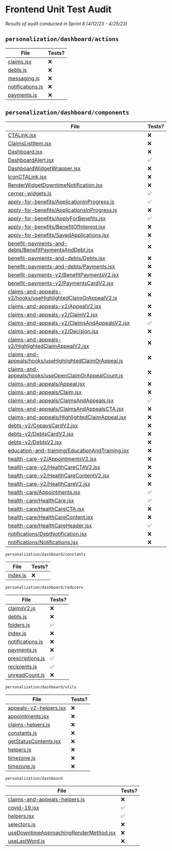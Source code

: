 # Frontend Unit Test Audit
_Results of audit conducted in Sprint 8 (4/12/23 - 4/25/23)_

## `personalization/dashboard/actions`

| File | Tests? |
| -- | -- |
| [claims.jsx](https://github.com/department-of-veterans-affairs/vets-website/blob/main/src/applications/personalization/dashboard/actions/claims.jsx) | ❌ |
| [debts.js](https://github.com/department-of-veterans-affairs/vets-website/blob/main/src/applications/personalization/dashboard/actions/debts.js) | ❌ |
| [messaging.js](https://github.com/department-of-veterans-affairs/vets-website/blob/main/src/applications/personalization/dashboard/actions/messaging.js) | ❌ |
| [notifications.js](https://github.com/department-of-veterans-affairs/vets-website/blob/main/src/applications/personalization/dashboard/actions/notifications.js) | ❌ |
| [payments.js](https://github.com/department-of-veterans-affairs/vets-website/blob/main/src/applications/personalization/dashboard/actions/payments.js) | ❌ |

## `personalization/dashboard/components`

| File | Tests? |
| -- | -- |
| [CTALink.jsx](https://github.com/department-of-veterans-affairs/vets-website/blob/main/src/applications/personalization/dashboard/components/CTALink.jsx) | ❌ |
| [ClaimsListItem.jsx](https://github.com/department-of-veterans-affairs/vets-website/blob/main/src/applications/personalization/dashboard/components/ClaimsListItem.jsx) | ❌ |
| [Dashboard.jsx](https://github.com/department-of-veterans-affairs/vets-website/blob/main/src/applications/personalization/dashboard/components/Dashboard.jsx) | ❌ |
| [DashboardAlert.jsx](https://github.com/department-of-veterans-affairs/vets-website/blob/main/src/applications/personalization/dashboard/components/DashboardAlert.jsx) | ✅ |
| [DashboardWidgetWrapper.jsx](https://github.com/department-of-veterans-affairs/vets-website/blob/main/src/applications/personalization/dashboard/components/DashboardWidgetWrapper.jsx) | ❌ |
| [IconCTALink.jsx](https://github.com/department-of-veterans-affairs/vets-website/blob/main/src/applications/personalization/dashboard/components/IconCTALink.jsx) | ❌ |
| [RenderWidgetDowntimeNotification.jsx](https://github.com/department-of-veterans-affairs/vets-website/blob/main/src/applications/personalization/dashboard/components/RenderWidgetDowntimeNotification.jsx) | ❌ |
| [cerner-widgets.js](https://github.com/department-of-veterans-affairs/vets-website/blob/main/src/applications/personalization/dashboard/components/cerner-widgets.js) | ✅ |
| [apply-for-benefits/ApplicationInProgress.js](https://github.com/department-of-veterans-affairs/vets-website/blob/main/src/applications/personalization/dashboard/components/apply-for-benefits/ApplicationInProgress.jsx) | ✅ |
| [apply-for-benefits/ApplicationsInProgress.js](https://github.com/department-of-veterans-affairs/vets-website/blob/main/src/applications/personalization/dashboard/components/apply-for-benefits/ApplicationsInProgress.jsx) | ❌ |
| [apply-for-benefits/ApplyForBenefits.jsx](https://github.com/department-of-veterans-affairs/vets-website/blob/main/src/applications/personalization/dashboard/components/apply-for-benefits/ApplyForBenefits.jsx) | ✅ |
| [apply-for-benefits/BenefitOfInterest.jsx](https://github.com/department-of-veterans-affairs/vets-website/blob/main/src/applications/personalization/dashboard/components/apply-for-benefits/BenefitOfInterest.jsx) | ❌ |
| [apply-for-benefits/SavedApplications.jsx](https://github.com/department-of-veterans-affairs/vets-website/blob/main/src/applications/personalization/dashboard/components/apply-for-benefits/SavedApplications.jsx) | ❌ |
| [benefit-payments-and-debts/BenefitPaymentsAndDebt.jsx](https://github.com/department-of-veterans-affairs/vets-website/blob/main/src/applications/personalization/dashboard/components/benefit-payments-and-debts/BenefitPaymentsAndDebt.jsx) | ❌ |
| [benefit-payments-and-debts/Debts.jsx](https://github.com/department-of-veterans-affairs/vets-website/blob/main/src/applications/personalization/dashboard/components/benefit-payments-and-debts/Debts.jsx) | ❌ |
| [benefit-payments-and-debts/Payments.jsx](https://github.com/department-of-veterans-affairs/vets-website/blob/main/src/applications/personalization/dashboard/components/benefit-payments-and-debts/Payments.jsx) | ❌ |
| [benefit-payments-v2/BenefitPaymentsV2.jsx](https://github.com/department-of-veterans-affairs/vets-website/blob/main/src/applications/personalization/dashboard/components/benefit-payments-v2/BenefitPaymentsV2.jsx) | ❌ |
| [benefit-payments-v2/PaymentsCardV2.jsx](https://github.com/department-of-veterans-affairs/vets-website/blob/main/src/applications/personalization/dashboard/components/benefit-payments-v2/PaymentsCardV2.jsx) | ❌ |
| [claims-and-appeals-v2/hooks/useHighlightedClaimOrAppealV2.js](https://github.com/department-of-veterans-affairs/vets-website/blob/main/src/applications/personalization/dashboard/components/claims-and-appeals-v2/hooks/useHighlightedClaimOrAppealV2.js) | ❌ |
| [claims-and-appeals-v2/AppealV2.jsx](https://github.com/department-of-veterans-affairs/vets-website/blob/main/src/applications/personalization/dashboard/components/claims-and-appeals-v2/AppealV2.jsx) | ❌ |
| [claims-and-appeals-v2/ClaimV2.jsx](https://github.com/department-of-veterans-affairs/vets-website/blob/main/src/applications/personalization/dashboard/components/claims-and-appeals-v2/ClaimV2.jsx) | ❌ |
| [claims-and-appeals-v2/ClaimsAndAppealsV2.jsx](https://github.com/department-of-veterans-affairs/vets-website/blob/main/src/applications/personalization/dashboard/components/claims-and-appeals-v2/ClaimsAndAppealsV2.jsx) | ✅ |
| [claims-and-appeals-v2/Decision.jsx](https://github.com/department-of-veterans-affairs/vets-website/blob/main/src/applications/personalization/dashboard/components/claims-and-appeals-v2/Decision.jsx) | ❌ |
| [claims-and-appeals-v2/HighlightedClaimAppealV2.jsx](https://github.com/department-of-veterans-affairs/vets-website/blob/main/src/applications/personalization/dashboard/components/claims-and-appeals-v2/HighlightedClaimAppealV2.jsx) | ❌ |
| [claims-and-appeals/hooks/useHighlightedClaimOrAppeal.js](https://github.com/department-of-veterans-affairs/vets-website/blob/main/src/applications/personalization/dashboard/components/claims-and-appeals/hooks/useHighlightedClaimOrAppeal.js) | ❌ |
| [claims-and-appeals/hooks/useOpenClaimOrAppealCount.js](https://github.com/department-of-veterans-affairs/vets-website/blob/main/src/applications/personalization/dashboard/components/claims-and-appeals/hooks/useOpenClaimOrAppealCount.js) | ❌ |
| [claims-and-appeals/Appeal.jsx](https://github.com/department-of-veterans-affairs/vets-website/blob/main/src/applications/personalization/dashboard/components/claims-and-appeals/Appeal.jsx) | ❌ |
| [claims-and-appeals/Claim.jsx](https://github.com/department-of-veterans-affairs/vets-website/blob/main/src/applications/personalization/dashboard/components/claims-and-appeals/Claim.jsx) | ❌ |
| [claims-and-appeals/ClaimsAndAppeals.jsx](https://github.com/department-of-veterans-affairs/vets-website/blob/main/src/applications/personalization/dashboard/components/claims-and-appeals/ClaimsAndAppeals.jsx) | ✅ |
| [claims-and-appeals/ClaimsAndAppealsCTA.jsx](https://github.com/department-of-veterans-affairs/vets-website/blob/main/src/applications/personalization/dashboard/components/claims-and-appeals/ClaimsAndAppealsCTA.jsx) | ❌ |
| [claims-and-appeals/HighlightedClaimAppeal.jsx](https://github.com/department-of-veterans-affairs/vets-website/blob/main/src/applications/personalization/dashboard/components/claims-and-appeals/HighlightedClaimAppeal.jsx) | ❌ |
| [debts-v2/CopaysCardV2.jsx](https://github.com/department-of-veterans-affairs/vets-website/blob/main/src/applications/personalization/dashboard/components/debts-v2/CopaysCardV2.jsx) | ❌ |
| [debts-v2/DebtsCardV2.jsx](https://github.com/department-of-veterans-affairs/vets-website/blob/main/src/applications/personalization/dashboard/components/debts-v2/DebtsCardV2.jsx) | ❌ |
| [debts-v2/DebtsV2.jsx](https://github.com/department-of-veterans-affairs/vets-website/blob/main/src/applications/personalization/dashboard/components/debts-v2/DebtsV2.jsx) | ❌ |
| [education-and-training/EducationAndTraining.jsx](https://github.com/department-of-veterans-affairs/vets-website/blob/main/src/applications/personalization/dashboard/components/education-and-training/EducationAndTraining.jsx) | ❌ |
| [health-care-v2/AppointmentsV2.jsx](https://github.com/department-of-veterans-affairs/vets-website/blob/main/src/applications/personalization/dashboard/components/health-care-v2/AppointmentsV2.jsx) | ❌ |
| [health-care-v2/HealthCareCTAV2.jsx](https://github.com/department-of-veterans-affairs/vets-website/blob/main/src/applications/personalization/dashboard/components/health-care-v2/HealthCareCTAV2.jsx) | ❌ |
| [health-care-v2/HealthCareContentV2.jsx](https://github.com/department-of-veterans-affairs/vets-website/blob/main/src/applications/personalization/dashboard/components/health-care-v2/HealthCareContentV2.jsx) | ❌ |
| [health-care-v2/HealthCareV2.jsx](https://github.com/department-of-veterans-affairs/vets-website/blob/main/src/applications/personalization/dashboard/components/health-care-v2/HealthCareV2.jsx) | ❌ |
| [health-care/Appointments.jsx](https://github.com/department-of-veterans-affairs/vets-website/blob/main/src/applications/personalization/dashboard/components/health-care/Appointments.jsx) | ✅ |
| [health-care/HealthCare.jsx](https://github.com/department-of-veterans-affairs/vets-website/blob/main/src/applications/personalization/dashboard/components/health-care/HealthCare.jsx) | ✅ |
| [health-care/HealthCareCTA.jsx](https://github.com/department-of-veterans-affairs/vets-website/blob/main/src/applications/personalization/dashboard/components/health-care/HealthCareCTA.jsx) | ❌ |
| [health-care/HealthCareContent.jsx](https://github.com/department-of-veterans-affairs/vets-website/blob/main/src/applications/personalization/dashboard/components/health-care/HealthCareContent.jsx) | ❌ |
| [health-care/HealthCareHeader.jsx](https://github.com/department-of-veterans-affairs/vets-website/blob/main/src/applications/personalization/dashboard/components/health-care/HealthCareHeader.jsx) | ✅ |
| [notifications/DebtNotification.jsx](https://github.com/department-of-veterans-affairs/vets-website/blob/main/src/applications/personalization/dashboard/components/notifications/DebtNotification.jsx) | ❌ |
| [notifications/Notifications.jsx](https://github.com/department-of-veterans-affairs/vets-website/blob/main/src/applications/personalization/dashboard/components/notifications/Notifications.jsx) | ❌ |

`personalization/dashboard/constants`

| File | Tests? |
| -- | -- |
| [index.js](https://github.com/department-of-veterans-affairs/vets-website/blob/main/src/applications/personalization/dashboard/constants/index.js) | ❌ |

`personalization/dashboard/reducers`

| File | Tests? |
| -- | -- |
| [claimsV2.js](https://github.com/department-of-veterans-affairs/vets-website/blob/main/src/applications/personalization/dashboard/reducers/claimsV2.js) | ❌ |
| [debts.js](https://github.com/department-of-veterans-affairs/vets-website/blob/main/src/applications/personalization/dashboard/reducers/debts.js) | ❌ |
| [folders.js](https://github.com/department-of-veterans-affairs/vets-website/blob/main/src/applications/personalization/dashboard/reducers/folders.js) | ✅ |
| [index.js](https://github.com/department-of-veterans-affairs/vets-website/blob/main/src/applications/personalization/dashboard/reducers/index.js) | ❌ |
| [notifications.js](https://github.com/department-of-veterans-affairs/vets-website/blob/main/src/applications/personalization/dashboard/reducers/notifications.js) | ❌ |
| [payments.js](https://github.com/department-of-veterans-affairs/vets-website/blob/main/src/applications/personalization/dashboard/reducers/payments.js) | ❌ |
| [prescriptions.js](https://github.com/department-of-veterans-affairs/vets-website/blob/main/src/applications/personalization/dashboard/reducers/prescriptions.js) | ✅ |
| [recipients.js](https://github.com/department-of-veterans-affairs/vets-website/blob/main/src/applications/personalization/dashboard/reducers/recipients.js) | ✅ |
| [unreadCount.js](https://github.com/department-of-veterans-affairs/vets-website/blob/main/src/applications/personalization/dashboard/reducers/unreadCount.js) | ❌ |

`personalization/dashboard/utils`

| File | Tests? |
| -- | -- |
| [appeals-v2-helpers.jsx](https://github.com/department-of-veterans-affairs/vets-website/blob/main/src/applications/personalization/dashboard/utils/appeals-v2-helpers.jsx) | ❌ |
| [appointments.jsx](https://github.com/department-of-veterans-affairs/vets-website/blob/main/src/applications/personalization/dashboard/utils/appointments.js) | ❌ |
| [claims-helpers.js](https://github.com/department-of-veterans-affairs/vets-website/blob/main/src/applications/personalization/dashboard/utils/claims-helpers.js) | ❌ |
| [constants.js](https://github.com/department-of-veterans-affairs/vets-website/blob/main/src/applications/personalization/dashboard/utils/constants.js) | ❌ |
| [getStatusContents.jsx](https://github.com/department-of-veterans-affairs/vets-website/blob/main/src/applications/personalization/dashboard/utils/getStatusContents.jsx) | ❌ |
| [helpers.js](https://github.com/department-of-veterans-affairs/vets-website/blob/main/src/applications/personalization/dashboard/utils/helpers.js) | ❌ |
| [timezone.js](https://github.com/department-of-veterans-affairs/vets-website/blob/main/src/applications/personalization/dashboard/utils/timezone.js) | ❌ |
| [timezone.js](https://github.com/department-of-veterans-affairs/vets-website/blob/main/src/applications/personalization/dashboard/utils/timezone.js) | ❌ |


`personalization/dashboard`

| File | Tests? |
| -- | -- |
| [claims-and-appeals-helpers.js](https://github.com/department-of-veterans-affairs/vets-website/blob/main/src/applications/personalization/dashboard/claims-and-appeals-helpers.js) | ❌ |
| [covid-19.jsx](https://github.com/department-of-veterans-affairs/vets-website/blob/main/src/applications/personalization/dashboard/covid-19.jsx) | ✅ |
| [helpers.jsx](https://github.com/department-of-veterans-affairs/vets-website/blob/main/src/applications/personalization/dashboard/helpers.jsx) | ✅ |
| [selectors.js](https://github.com/department-of-veterans-affairs/vets-website/blob/main/src/applications/personalization/dashboard/selectors.js) | ❌ |
| [useDowntimeApproachingRenderMethod.jsx](https://github.com/department-of-veterans-affairs/vets-website/blob/main/src/applications/personalization/dashboard/useDowntimeApproachingRenderMethod.jsx) | ❌ |
| [useLastWord.js](https://github.com/department-of-veterans-affairs/vets-website/blob/main/src/applications/personalization/dashboard/useLastWord.js) | ❌ |
